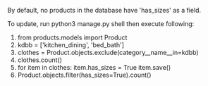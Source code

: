 By default, no products in the database have 'has_sizes' as a field.

To update, run python3 manage.py shell then execute following:

1. from products.models import Product
2. kdbb = ['kitchen_dining', 'bed_bath']
3. clothes = Product.objects.exclude(category__name__in=kdbb)
4. clothes.count()
5. for item in clothes:
    item.has_sizes = True
    item.save()
6. Product.objects.filter(has_sizes=True).count()